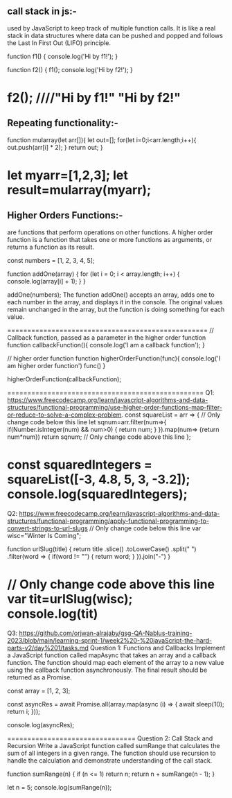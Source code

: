 ## call stack in js:-
used by JavaScript to keep track of multiple function calls. It is like a real stack in data structures where data can be pushed and popped and follows the Last In First Out (LIFO) principle.

function f1() {
    console.log('Hi by f1!');
}
 
function f2() {
    f1();
    console.log('Hi by f2!');
}
 
f2();
////"Hi by f1!"
"Hi by f2!"
=================================================
## Repeating functionality:-
function mularray(let arr[]){
let out=[];
for(let i=0;i<arr.length;i++){
out.push(arr[i] * 2);
}
return out;
}

let myarr=[1,2,3];
let result=mularray(myarr);
============================================
## Higher Orders Functions:-
are functions that perform operations on other functions.
A higher order function is a function that takes one or more functions as arguments, or returns a function as its result.

const numbers = [1, 2, 3, 4, 5];

function addOne(array) {
  for (let i = 0; i < array.length; i++) {
    console.log(array[i] + 1);
  }
}

addOne(numbers);
The function addOne() accepts an array, adds one to each number in the array, and displays it in the console. The original values remain unchanged in the array, but the function is doing something for each value.

==================================================
// Callback function, passed as a parameter in the higher order function
function callbackFunction(){
    console.log('I am  a callback function');
}

// higher order function
function higherOrderFunction(func){
    console.log('I am higher order function')
    func()
}

higherOrderFunction(callbackFunction);


=================================================
Q1:
https://www.freecodecamp.org/learn/javascript-algorithms-and-data-structures/functional-programming/use-higher-order-functions-map-filter-or-reduce-to-solve-a-complex-problem.
const squareList = arr => {
  // Only change code below this line
let sqnum=arr.filter(num=>{
  if(Number.isInteger(num) && num>0)
  {
    return num;
  }
}).map(num=> {return num*num})
  return sqnum;
  // Only change code above this line
};

const squaredIntegers = squareList([-3, 4.8, 5, 3, -3.2]);
console.log(squaredIntegers);
================================================================
Q2:
https://www.freecodecamp.org/learn/javascript-algorithms-and-data-structures/functional-programming/apply-functional-programming-to-convert-strings-to-url-slugs
// Only change code below this line
var wisc="Winter Is Coming";

function urlSlug(title) {
return title
.slice()
.toLowerCase()
.split(" ")
.filter(word => {
  if(word != "")
  {
    return word;
  }
}).join("-")
}

// Only change code above this line
var tit=urlSlug(wisc);
console.log(tit)
=======================================
Q3:
https://github.com/orjwan-alrajaby/gsg-QA-Nablus-training-2023/blob/main/learning-sprint-1/week2%20-%20javaScript-the-hard-parts-v2/day%201/tasks.md
Question 1: Functions and Callbacks
Implement a JavaScript function called mapAsync that takes an array and a callback function. The function should map each element of the array to a new value using the callback function asynchronously.
The final result should be returned as a Promise.

const array = [1, 2, 3];

const asyncRes = await Promise.all(array.map(async (i) => {
	await sleep(10);
	return i;
}));

console.log(asyncRes);

================================
Question 2: Call Stack and Recursion
Write a JavaScript function called sumRange that calculates the sum of all integers in a given range. The function should use recursion to handle the calculation and demonstrate understanding of the call stack.

function sumRange(n)
{
    if (n <= 1)
        return n;
    return n + sumRange(n - 1);
}
  
let n = 5;
console.log(sumRange(n));
















